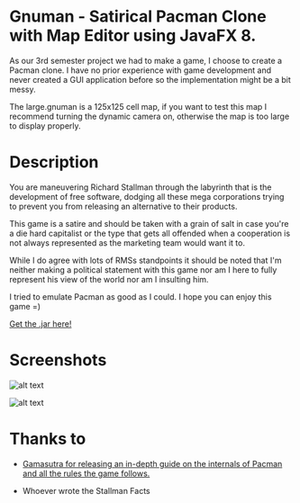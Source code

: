 # Gnuman - Satirical Pacman Clone with Map Editor using JavaFX 8.

As our 3rd semester project we had to make a game, I choose to create a Pacman clone. I have no prior experience with game development and never created a GUI application before so the implementation might be a bit messy.

The large.gnuman is a 125x125 cell map, if you want to test this map I recommend turning the dynamic camera on, otherwise the map is too large to display properly.

# Description

You are maneuvering Richard Stallman through the labyrinth that is the development of free software, dodging all these mega corporations trying to prevent you from releasing an alternative to their products.

This game is a satire and should be taken with a grain of salt in case you're a die hard capitalist or the type that gets all offended when a cooperation is not always represented as the marketing team would want it to.

While I do agree with lots of RMSs standpoints it should be noted that I'm neither making a political statement with this game nor am I here to fully represent his view of the world nor am I insulting him.

I tried to emulate Pacman as good as I could. I hope you can enjoy this game =)

[Get the .jar here!](https://github.com/mynttt/gnuman/releases/tag/1.0)

# Screenshots

![alt text](https://raw.githubusercontent.com/mynttt/gnuman/master/img/game.PNG "Game Screen")

![alt text](https://raw.githubusercontent.com/mynttt/gnuman/master/img/mapeditor.PNG "Editor")

# Thanks to

- [Gamasutra for releasing an in-depth guide on the internals of Pacman and all the rules the game follows.](http://www.gamasutra.com/view/feature/3938/the_pacman_dossier.php?print=1)

- Whoever wrote the Stallman Facts
